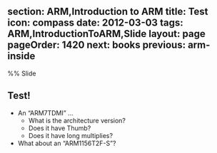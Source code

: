 section: ARM,Introduction to ARM
title: Test
icon: compass
date: 2012-03-03
tags: ARM,IntroductionToARM,Slide
layout: page
pageOrder: 1420
next: books
previous: arm-inside
----

%% Slide
  
## Test!

* An “ARM7TDMI” ...
  * What is the architecture version?
  * Does it have Thumb?
  * Does it have long multiplies?
* What about an “ARM1156T2F-S”?
